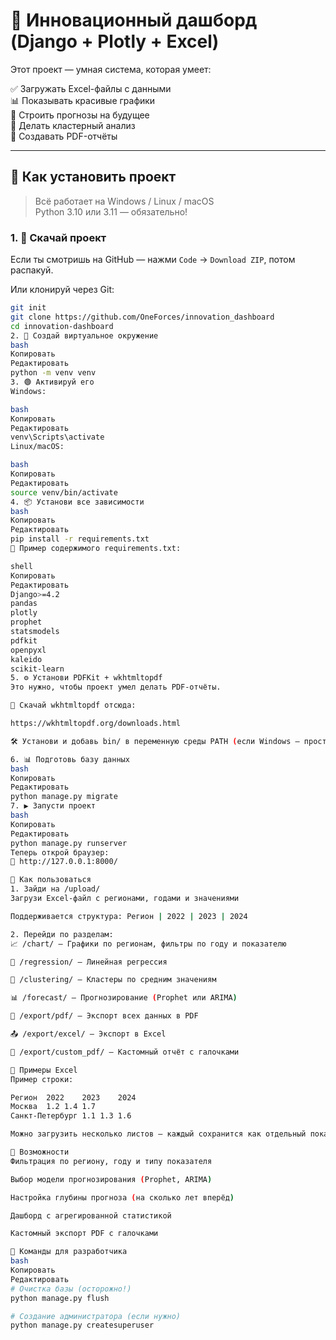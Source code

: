 # 🧠 Инновационный дашборд (Django + Plotly + Excel)

Этот проект — умная система, которая умеет:

✅ Загружать Excel-файлы с данными  
📊 Показывать красивые графики  
🔮 Строить прогнозы на будущее  
🧠 Делать кластерный анализ  
📝 Создавать PDF-отчёты  

---

## 🚀 Как установить проект

> Всё работает на Windows / Linux / macOS  
> Python 3.10 или 3.11 — обязательно!

### 1. 📁 Скачай проект

Если ты смотришь на GitHub — нажми `Code` → `Download ZIP`, потом распакуй.

Или клонируй через Git:

```bash
git init
git clone https://github.com/OneForces/innovation_dashboard
cd innovation-dashboard
2. 🐍 Создай виртуальное окружение
bash
Копировать
Редактировать
python -m venv venv
3. 🟢 Активируй его
Windows:

bash
Копировать
Редактировать
venv\Scripts\activate
Linux/macOS:

bash
Копировать
Редактировать
source venv/bin/activate
4. 📦 Установи все зависимости
bash
Копировать
Редактировать
pip install -r requirements.txt
📄 Пример содержимого requirements.txt:

shell
Копировать
Редактировать
Django>=4.2
pandas
plotly
prophet
statsmodels
pdfkit
openpyxl
kaleido
scikit-learn
5. ⚙️ Установи PDFKit + wkhtmltopdf
Это нужно, чтобы проект умел делать PDF-отчёты.

🔽 Скачай wkhtmltopdf отсюда:

https://wkhtmltopdf.org/downloads.html

🛠 Установи и добавь bin/ в переменную среды PATH (если Windows — просто установи по умолчанию, всё заработает).

6. 📊 Подготовь базу данных
bash
Копировать
Редактировать
python manage.py migrate
7. ▶️ Запусти проект
bash
Копировать
Редактировать
python manage.py runserver
Теперь открой браузер:
📍 http://127.0.0.1:8000/

📂 Как пользоваться
1. Зайди на /upload/
Загрузи Excel-файл с регионами, годами и значениями

Поддерживается структура: Регион | 2022 | 2023 | 2024

2. Перейди по разделам:
📈 /chart/ — Графики по регионам, фильтры по году и показателю

🔢 /regression/ — Линейная регрессия

🧠 /clustering/ — Кластеры по средним значениям

📊 /forecast/ — Прогнозирование (Prophet или ARIMA)

📝 /export/pdf/ — Экспорт всех данных в PDF

📤 /export/excel/ — Экспорт в Excel

🧾 /export/custom_pdf/ — Кастомный отчёт с галочками

🧪 Примеры Excel
Пример строки:

Регион	2022	2023	2024
Москва	1.2	1.4	1.7
Санкт-Петербург	1.1	1.3	1.6

Можно загрузить несколько листов — каждый сохранится как отдельный показатель.

🧠 Возможности
Фильтрация по региону, году и типу показателя

Выбор модели прогнозирования (Prophet, ARIMA)

Настройка глубины прогноза (на сколько лет вперёд)

Дашборд с агрегированной статистикой

Кастомный экспорт PDF с галочками

🧼 Команды для разработчика
bash
Копировать
Редактировать
# Очистка базы (осторожно!)
python manage.py flush

# Создание администратора (если нужно)
python manage.py createsuperuser
